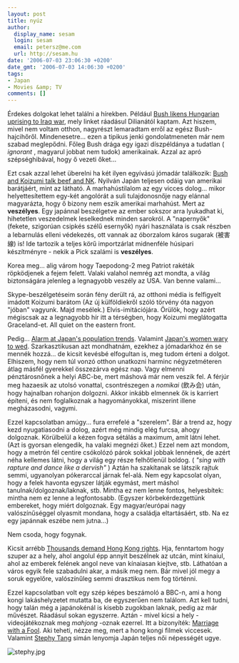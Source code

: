 ```yaml
---
layout: post
title: nyúz
author:
  display_name: sesam
  login: sesam
  email: petersz@me.com
  url: http://sesam.hu
date: '2006-07-03 23:06:30 +0200'
date_gmt: '2006-07-03 14:06:30 +0200'
tags:
- Japan
- Movies &amp; TV
comments: []
---
```


Érdekes dolgokat lehet találni a hírekben. Például [Bush likens Hungarian uprising to Iraq war](http://www.iht.com/articles/2006/06/22/news/summit.php), mely linket ráadásul Dilianától kaptam. Azt hiszem, mivel nem voltam otthon, nagyrészt lemaradtam erről az egész Bush-hajcihőről. Mindenesetre... ezen a tipikus jenki gondolatmeneten már nem szabad meglepődni. Főleg Bush drága egy igazi díszpéldánya a tudatlan ( _ignorant_ , magyarul jobbat nem tudok) amerikainak. Azzal az apró szépséghibával, hogy ő vezeti őket...

Ezt csak azzal lehet überelni ha két ilyen egyívású jómadár találkozik: [Bush and Koizumi talk beef and NK](http://news.bbc.co.uk/2/hi/asia-pacific/5127676.stm). Nyilván Japán teljesen odáig van amerikai barátjáért, mint az látható. A marhahústilalom az egy vicces dolog... mikor helyettesítettem egy-két angolórát a suli tulajdonosnője nagy elánnal magyarázta, hogy ő bizony nem eszik amerikai marhahúst. Mert az **veszélyes**. Egy japánnal beszélgetve az ember sokszor arra lyukadhat ki, hihetetlen veszedelmek leselkednek minden sarokról. A "napernyők" (fekete, szigorúan csipkés szélű esernyők) nyári használata is csak részben a lebarnulás elleni védekezés, ott vannak az óborzalom káros sugarak (被害線) is! Ide tartozik a teljes körű importzárlat midnenféle húsipari készítményre - nekik a Pick szalámi is **veszélyes**.

Korea meg... alig várom hogy Taepodong-2 meg Patriot rakéták röpködjenek a fejem felett. Valaki valahol nemrég azt mondta, a világ biztonságára jelenleg a legnagyobb veszély az USA. Van benne valami...

Skype-beszélgetéseim során fény derült rá, az otthoni média is felfigyelt imádott Koizumi barátom (Az új külföldiekről szóló törvény óta nagyon "jóban" vagyunk. Majd mesélek.) Elvis-imitációjára. Örülök, hogy azért mégiscsak az a legnagyobb hír itt a térségben, hogy Koizumi meglátogatta Graceland-et. All quiet on the eastern front.

Pedig... [Alarm at Japan's population trends](http://news.bbc.co.uk/2/hi/asia-pacific/5132024.stm). Valamint [Japan's women wary to wed](http://news.bbc.co.uk/1/hi/world/asia-pacific/3694230.stm). Szarkasztikusan azt mondhatnám, ezekhez a jómadarkhoz én se mennék hozzá... de kicsit kevésbé elfogultan is, meg tudom érteni a dolgot. Elhiszem, hogy nem túl vonzó otthon unatkozni harminc négyzetméteren átlag másfél gyerekkel összezárva egész nap. Vagy elmenni pénztárosnőnek a helyi ABC-be, mert máshová már nem veszik fel. A férjúr meg hazaesik az utolsó vonattal, csontrészegen a _nomikai_ (飲み会) után, hogy hajnalban rohanjon dolgozni. Akkor inkább elmennek ők is karriert építeni, és nem foglalkoznak a hagyományokkal, miszerint illene megházasodni, vagymi.

Ezzel kapcsolatban amúgy... fura errefelé a "szerelem". Bár a trend az, hogy kezd nyugatiasodni a dolog, azért még mindig elég furcsa, ahogy dolgoznak. Körülbelül a kézen fogva sétálás a maximum, amit látni lehet. (Azt is gyorsan elengedik, ha valaki megnézi őket.) Ezzel nem azt mondom, hogy a metrón fél centire csókolózó párok sokkal jobbak lennének, de azért néha kellemes látni, hogy a világ egy része felhőtlenül boldog. ( _"sing with rapture and dance like a dervish"_ ) Aztán ha szakítanak se látszik rajtuk semmi, ugyanolyan pókerarccal járnak fel-alá. Nem egy kapcsolat olyan, hogy a felek havonta egyszer látják egymást, mert máshol tanulnak/dolgoznak/laknak, stb. Mintha ez nem lenne fontos, helyesbítek: mintha nem ez lenne a legfontosabb. (Egyszer körbekérdezgettünk embereket, hogy miért dolgoznak. Egy magyar/európai nagy valószínűséggel olyasmit mondana, hogy a családja eltartásáért, stb. Na ez egy japánnak eszébe nem jutna...)

Nem csoda, hogy fogynak.

Kicsit arrébb [Thousands demand Hong Kong rights](http://news.bbc.co.uk/2/hi/asia-pacific/5136532.stm). Hja, fenntartom hogy szuper az a hely, ahol angolul épp annyit beszélnek az utcán, mint kínaiul, ahol az emberek felének angol neve van kínaiasan kiejtve, stb. Láthatóan a város egyik fele szabadulni akar, a másik meg nem. Bár mivel jól megy a soruk egyelőre, valószínűleg semmi drasztikus nem fog történni.

Ezzel kapcsolatban volt egy szép képes beszámoló a BBC-n, ami a hong kongi lakáshelyzetet mutatta ba, de egyszerűen nem találom. Azt kell tudni, hogy talán még a japánokénál is kisebb zugokban laknak, pedig az már művészet. Ráadásul sokan egyszerre. Aztán - mivel kicsi a hely - videojátékoznak meg _mahjong_ -oznak ezerrel. Itt a bizonyíték: [Marriage with a Fool](http://us.imdb.com/title/tt0781359). Aki teheti, nézze meg, mert a hong kongi filmek viccesek. Valamint [Stephy Tang](http://en.wikipedia.org/wiki/Stephy_Tang) simán lenyomja Japán teljes női népességét ugye.

![stephy.jpg](http://sesam.hu/wp-content/uploads/2006/07/stephy.jpg)
